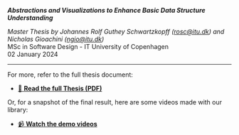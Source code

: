 ***Abstractions and Visualizations to Enhance Basic Data Structure Understanding***

*Master Thesis by Johannes Rolf Guthey Schwartzkopff (rosc@itu.dk) and Nicholas Gioachini (ngio@itu.dk)*
<br>
MSc in Software Design - IT University of Copenhagen
<br>
02 January 2024

---

For more, refer to the full thesis document:
* [📄 **Read the full Thesis (PDF)**](./Msc_Thesis___Johannes_Nicholas.pdf)

Or, for a snapshot of the final result, here are some videos made with our library:
* [📹 **Watch the demo videos**](https://www.youtube.com/@johanneslringskanal8141)
